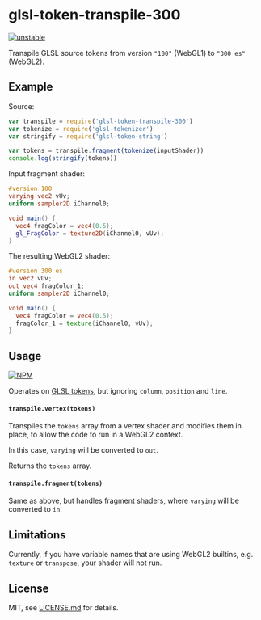 # glsl-token-transpile-300

[![unstable](http://badges.github.io/stability-badges/dist/unstable.svg)](http://github.com/badges/stability-badges)

Transpile GLSL source tokens from version `"100"` (WebGL1) to `"300 es"` (WebGL2).

## Example

Source:

```js
var transpile = require('glsl-token-transpile-300')
var tokenize = require('glsl-tokenizer')
var stringify = require('glsl-token-string')

var tokens = transpile.fragment(tokenize(inputShader))
console.log(stringify(tokens))
```

Input fragment shader:

```glsl
#version 100
varying vec2 vUv;
uniform sampler2D iChannel0;

void main() {
  vec4 fragColor = vec4(0.5);
  gl_FragColor = texture2D(iChannel0, vUv);
}
```

The resulting WebGL2 shader:

```glsl
#version 300 es
in vec2 vUv;
out vec4 fragColor_1;
uniform sampler2D iChannel0;

void main() {
  vec4 fragColor = vec4(0.5);
  fragColor_1 = texture(iChannel0, vUv);
}
```

## Usage

[![NPM](https://nodei.co/npm/glsl-token-transpile-300.png)](https://www.npmjs.com/package/glsl-token-transpile-300)

Operates on [GLSL tokens](https://www.npmjs.com/package/glsl-tokenizer), but ignoring `column`, `position` and `line`.

#### `transpile.vertex(tokens)`

Transpiles the `tokens` array from a vertex shader and modifies them in place, to allow the code to run in a WebGL2 context.

In this case, `varying` will be converted to `out`.

Returns the `tokens` array.

#### `transpile.fragment(tokens)`

Same as above, but handles fragment shaders, where `varying` will be converted to `in`.

## Limitations

Currently, if you have variable names that are using WebGL2 builtins, e.g. `texture` or `transpose`, your shader will not run.

## License

MIT, see [LICENSE.md](http://github.com/Jam3/glsl-token-transpile-300/blob/master/LICENSE.md) for details.
